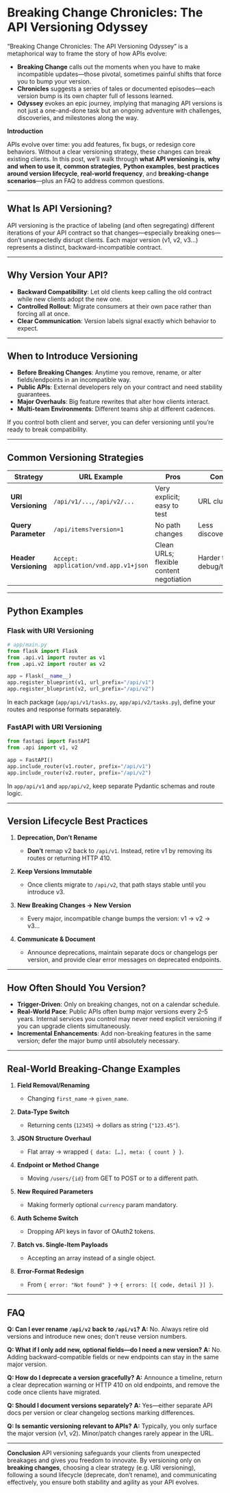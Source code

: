 # Breaking Change Chronicles: The API Versioning Odyssey

“Breaking Change Chronicles: The API Versioning Odyssey” is a metaphorical way to frame the story of how APIs evolve:

* **Breaking Change** calls out the moments when you have to make incompatible updates—those pivotal, sometimes painful shifts that force you to bump your version.
* **Chronicles** suggests a series of tales or documented episodes—each version bump is its own chapter full of lessons learned.
* **Odyssey** evokes an epic journey, implying that managing API versions is not just a one-and-done task but an ongoing adventure with challenges, discoveries, and milestones along the way.


**Introduction**

APIs evolve over time: you add features, fix bugs, or redesign core behaviors. Without a clear versioning strategy, these changes can break existing clients. In this post, we’ll walk through **what API versioning is**, **why and when to use it**, **common strategies**, **Python examples**, **best practices around version lifecycle**, **real-world frequency**, and **breaking-change scenarios**—plus an FAQ to address common questions.

---

## What Is API Versioning?

API versioning is the practice of labeling (and often segregating) different iterations of your API contract so that changes—especially breaking ones—don’t unexpectedly disrupt clients. Each major version (v1, v2, v3…) represents a distinct, backward-incompatible contract.

---

## Why Version Your API?

* **Backward Compatibility**: Let old clients keep calling the old contract while new clients adopt the new one.
* **Controlled Rollout**: Migrate consumers at their own pace rather than forcing all at once.
* **Clear Communication**: Version labels signal exactly which behavior to expect.

---

## When to Introduce Versioning

* **Before Breaking Changes**: Anytime you remove, rename, or alter fields/endpoints in an incompatible way.
* **Public APIs**: External developers rely on your contract and need stability guarantees.
* **Major Overhauls**: Big feature rewrites that alter how clients interact.
* **Multi-team Environments**: Different teams ship at different cadences.

If you control both client and server, you can defer versioning until you’re ready to break compatibility.

---

## Common Versioning Strategies

| Strategy              | URL Example                           | Pros                                     | Cons                 |
| --------------------- | ------------------------------------- | ---------------------------------------- | -------------------- |
| **URI Versioning**    | `/api/v1/...`, `/api/v2/...`          | Very explicit; easy to test              | URL clutter          |
| **Query Parameter**   | `/api/items?version=1`                | No path changes                          | Less discoverable    |
| **Header Versioning** | `Accept: application/vnd.app.v1+json` | Clean URLs; flexible content negotiation | Harder to debug/test |

---

## Python Examples

### Flask with URI Versioning

```python
# app/main.py
from flask import Flask
from .api.v1 import router as v1
from .api.v2 import router as v2

app = Flask(__name__)
app.register_blueprint(v1, url_prefix="/api/v1")
app.register_blueprint(v2, url_prefix="/api/v2")
```

In each package (`app/api/v1/tasks.py`, `app/api/v2/tasks.py`), define your routes and response formats separately.

### FastAPI with URI Versioning

```python
from fastapi import FastAPI
from .api import v1, v2

app = FastAPI()
app.include_router(v1.router, prefix="/api/v1")
app.include_router(v2.router, prefix="/api/v2")
```

In `app/api/v1` and `app/api/v2`, keep separate Pydantic schemas and route logic.

---

## Version Lifecycle Best Practices

1. **Deprecation, Don’t Rename**

   * **Don’t** remap v2 back to `/api/v1`. Instead, retire v1 by removing its routes or returning HTTP 410.
2. **Keep Versions Immutable**

   * Once clients migrate to `/api/v2`, that path stays stable until you introduce v3.
3. **New Breaking Changes → New Version**

   * Every major, incompatible change bumps the version: v1 → v2 → v3…
4. **Communicate & Document**

   * Announce deprecations, maintain separate docs or changelogs per version, and provide clear error messages on deprecated endpoints.

---

## How Often Should You Version?

* **Trigger-Driven**: Only on breaking changes, not on a calendar schedule.
* **Real-World Pace**: Public APIs often bump major versions every 2–5 years. Internal services you control may never need explicit versioning if you can upgrade clients simultaneously.
* **Incremental Enhancements**: Add non-breaking features in the same version; defer the major bump until absolutely necessary.

---

## Real-World Breaking-Change Examples

1. **Field Removal/Renaming**

   * Changing `first_name` → `given_name`.
2. **Data-Type Switch**

   * Returning cents (`12345`) → dollars as string (`"123.45"`).
3. **JSON Structure Overhaul**

   * Flat array → wrapped `{ data: […], meta: { count } }`.
4. **Endpoint or Method Change**

   * Moving `/users/{id}` from GET to POST or to a different path.
5. **New Required Parameters**

   * Making formerly optional `currency` param mandatory.
6. **Auth Scheme Switch**

   * Dropping API keys in favor of OAuth2 tokens.
7. **Batch vs. Single-Item Payloads**

   * Accepting an array instead of a single object.
8. **Error-Format Redesign**

   * From `{ error: "Not found" }` → `{ errors: [{ code, detail }] }`.

---

## FAQ

**Q: Can I ever rename `/api/v2` back to `/api/v1`?**
**A:** No. Always retire old versions and introduce new ones; don’t reuse version numbers.

**Q: What if I only add new, optional fields—do I need a new version?**
**A:** No. Adding backward-compatible fields or new endpoints can stay in the same major version.

**Q: How do I deprecate a version gracefully?**
**A:** Announce a timeline, return a clear deprecation warning or HTTP 410 on old endpoints, and remove the code once clients have migrated.

**Q: Should I document versions separately?**
**A:** Yes—either separate API docs per version or clear changelog sections marking differences.

**Q: Is semantic versioning relevant to APIs?**
**A:** Typically, you only surface the major version (v1, v2). Minor/patch changes rarely appear in the URL.

---

**Conclusion**
API versioning safeguards your clients from unexpected breakages and gives you freedom to innovate. By versioning only on **breaking changes**, choosing a clear strategy (e.g. URI versioning), following a sound lifecycle (deprecate, don’t rename), and communicating effectively, you ensure both stability and agility as your API evolves.
